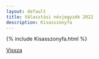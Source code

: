 ```yaml
---
layout: default
title: Választási névjegyzék 2022
description: Kisasszonyfa
---
```


{% include Kisasszonyfa.html %}

[Vissza](./)